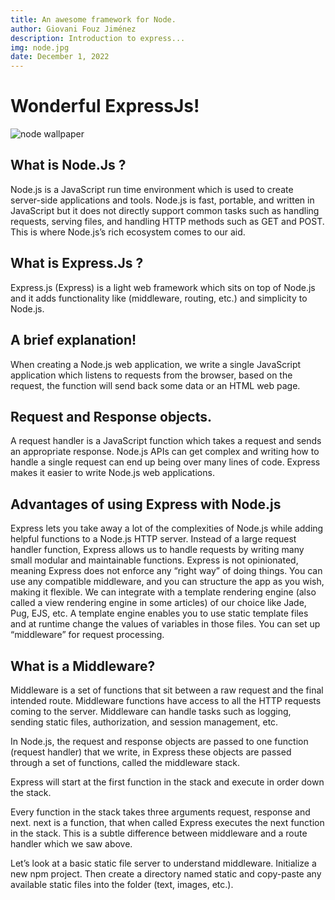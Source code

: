```yaml
---
title: An awesome framework for Node.
author: Giovani Fouz Jiménez
description: Introduction to express...
img: node.jpg
date: December 1, 2022
---
```


# Wonderful ExpressJs!

![node wallpaper](/images/node.jpg)

## What is Node.Js ?

Node.js is a JavaScript run time environment which is used to create server-side applications and tools. Node.js is fast, portable, and written in JavaScript but it does not directly support common tasks such as handling requests, serving files, and handling HTTP methods such as GET and POST. This is where Node.js’s rich ecosystem comes to our aid.

## What is Express.Js ?

Express.js (Express) is a light web framework which sits on top of Node.js and it adds functionality like (middleware, routing, etc.) and simplicity to Node.js.

## A brief explanation!

When creating a Node.js web application, we write a single JavaScript application which listens to requests from the browser, based on the request, the function will send back some data or an HTML web page.

## Request and Response objects.

A request handler is a JavaScript function which takes a request and sends an appropriate response.
Node.js APIs can get complex and writing how to handle a single request can end up being over many lines of code. Express makes it easier to write Node.js web applications.

## Advantages of using Express with Node.js

Express lets you take away a lot of the complexities of Node.js while adding helpful functions to a Node.js HTTP server.
Instead of a large request handler function, Express allows us to handle requests by writing many small modular and maintainable functions.
Express is not opinionated, meaning Express does not enforce any “right way” of doing things. You can use any compatible middleware, and you can structure the app as you wish, making it flexible.
We can integrate with a template rendering engine (also called a view rendering engine in some articles) of our choice like Jade, Pug, EJS, etc.
A template engine enables you to use static template files and at runtime change the values of variables in those files.
You can set up “middleware” for request processing.

## What is a Middleware?

Middleware is a set of functions that sit between a raw request and the final intended route. Middleware functions have access to all the HTTP requests coming to the server. Middleware can handle tasks such as logging, sending static files, authorization, and session management, etc.

In Node.js, the request and response objects are passed to one function (request handler) that we write, in Express these objects are passed through a set of functions, called the middleware stack.

Express will start at the first function in the stack and execute in order down the stack.

Every function in the stack takes three arguments request, response and next. next is a function, that when called Express executes the next function in the stack. This is a subtle difference between middleware and a route handler which we saw above.

Let’s look at a basic static file server to understand middleware. Initialize a new npm project. Then create a directory named static and copy-paste any available static files into the folder (text, images, etc.).
